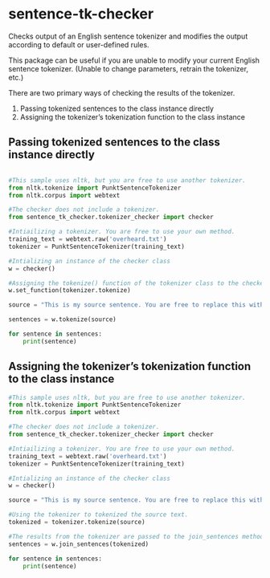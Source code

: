 # sentence-tk-checker
Checks output of an English sentence tokenizer and modifies the output according to default or user-defined rules.

This package can be useful if you are unable to modify your current English sentence tokenizer. (Unable to change parameters, retrain the tokenizer, etc.)

There are two primary ways of checking the results of the tokenizer.

1. Passing tokenized sentences to the class instance directly
2. Assigning the tokenizer’s tokenization function to the class instance


## Passing tokenized sentences to the class instance directly
```python

#This sample uses nltk, but you are free to use another tokenizer.
from nltk.tokenize import PunktSentenceTokenizer
from nltk.corpus import webtext

#The checker does not include a tokenizer.
from sentence_tk_checker.tokenizer_checker import checker

#Intiailizing a tokenizer. You are free to use your own method.
training_text = webtext.raw('overheard.txt')
tokenizer = PunktSentenceTokenizer(training_text)

#Intializing an instance of the checker class
w = checker()

#Assigning the tokenize() function of the tokenizer class to the checker instance 
w.set_function(tokenizer.tokenize)

source = "This is my source sentence. You are free to replace this with another one. Have a nice day."

sentences = w.tokenize(source)

for sentence in sentences:
    print(sentence)
```

## Assigning the tokenizer’s tokenization function to the class instance

```python
#This sample uses nltk, but you are free to use another tokenizer.
from nltk.tokenize import PunktSentenceTokenizer
from nltk.corpus import webtext

#The checker does not include a tokenizer.
from sentence_tk_checker.tokenizer_checker import checker

#Intiailizing a tokenizer. You are free to use your own method.
training_text = webtext.raw('overheard.txt')
tokenizer = PunktSentenceTokenizer(training_text)

#Intializing an instance of the checker class
w = checker()

source = "This is my source sentence. You are free to replace this with another one. Have a nice day."

#Using the tokenizer to tokenized the source text.
tokenized = tokenizer.tokenize(source)

#The results from the tokenizer are passed to the join_sentences method of the checker instance.
sentences = w.join_sentences(tokenized)

for sentence in sentences:
    print(sentence)

```
